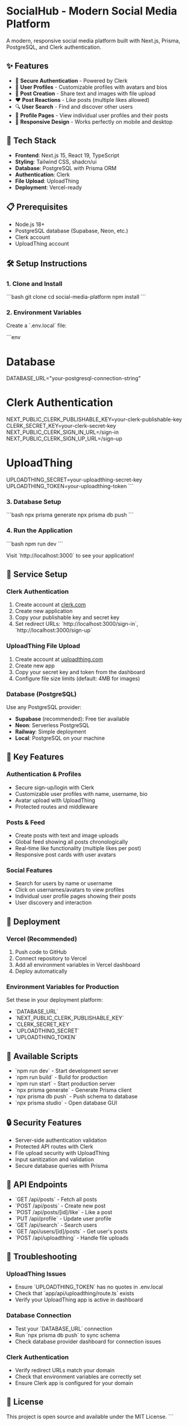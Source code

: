 # SocialHub - Modern Social Media Platform

A modern, responsive social media platform built with Next.js, Prisma, PostgreSQL, and Clerk authentication.

## ✨ Features

- 🔐 **Secure Authentication** - Powered by Clerk
- 👤 **User Profiles** - Customizable profiles with avatars and bios
- 📝 **Post Creation** - Share text and images with file upload
- ❤️ **Post Reactions** - Like posts (multiple likes allowed)
- 🔍 **User Search** - Find and discover other users
- 👥 **Profile Pages** - View individual user profiles and their posts
- 📱 **Responsive Design** - Works perfectly on mobile and desktop

## 🚀 Tech Stack

- **Frontend**: Next.js 15, React 19, TypeScript
- **Styling**: Tailwind CSS, shadcn/ui
- **Database**: PostgreSQL with Prisma ORM
- **Authentication**: Clerk
- **File Upload**: UploadThing
- **Deployment**: Vercel-ready

## 📋 Prerequisites

- Node.js 18+
- PostgreSQL database (Supabase, Neon, etc.)
- Clerk account
- UploadThing account

## 🛠️ Setup Instructions

### 1. Clone and Install
\`\`\`bash
git clone <your-repo-url>
cd social-media-platform
npm install
\`\`\`

### 2. Environment Variables
Create a \`.env.local\` file:

\`\`\`env
# Database
DATABASE_URL="your-postgresql-connection-string"

# Clerk Authentication
NEXT_PUBLIC_CLERK_PUBLISHABLE_KEY=your-clerk-publishable-key
CLERK_SECRET_KEY=your-clerk-secret-key
NEXT_PUBLIC_CLERK_SIGN_IN_URL=/sign-in
NEXT_PUBLIC_CLERK_SIGN_UP_URL=/sign-up

# UploadThing
UPLOADTHING_SECRET=your-uploadthing-secret-key
UPLOADTHING_TOKEN=your-uploadthing-token
\`\`\`

### 3. Database Setup
\`\`\`bash
npx prisma generate
npx prisma db push
\`\`\`

### 4. Run the Application
\`\`\`bash
npm run dev
\`\`\`

Visit \`http://localhost:3000\` to see your application!

## 🔧 Service Setup

### Clerk Authentication
1. Create account at [clerk.com](https://clerk.com)
2. Create new application
3. Copy your publishable key and secret key
4. Set redirect URLs: \`http://localhost:3000/sign-in\`, \`http://localhost:3000/sign-up\`

### UploadThing File Upload
1. Create account at [uploadthing.com](https://uploadthing.com)
2. Create new app
3. Copy your secret key and token from the dashboard
4. Configure file size limits (default: 4MB for images)

### Database (PostgreSQL)
Use any PostgreSQL provider:
- **Supabase** (recommended): Free tier available
- **Neon**: Serverless PostgreSQL
- **Railway**: Simple deployment
- **Local**: PostgreSQL on your machine

## 📁 Key Features

### Authentication & Profiles
- Secure sign-up/login with Clerk
- Customizable user profiles with name, username, bio
- Avatar upload with UploadThing
- Protected routes and middleware

### Posts & Feed
- Create posts with text and image uploads
- Global feed showing all posts chronologically
- Real-time like functionality (multiple likes per post)
- Responsive post cards with user avatars

### Social Features
- Search for users by name or username
- Click on usernames/avatars to view profiles
- Individual user profile pages showing their posts
- User discovery and interaction

## 🚀 Deployment

### Vercel (Recommended)
1. Push code to GitHub
2. Connect repository to Vercel
3. Add all environment variables in Vercel dashboard
4. Deploy automatically

### Environment Variables for Production
Set these in your deployment platform:
- \`DATABASE_URL\`
- \`NEXT_PUBLIC_CLERK_PUBLISHABLE_KEY\`
- \`CLERK_SECRET_KEY\`
- \`UPLOADTHING_SECRET\`
- \`UPLOADTHING_TOKEN\`

## 🎯 Available Scripts

- \`npm run dev\` - Start development server
- \`npm run build\` - Build for production
- \`npm run start\` - Start production server
- \`npx prisma generate\` - Generate Prisma client
- \`npx prisma db push\` - Push schema to database
- \`npx prisma studio\` - Open database GUI

## 🔒 Security Features

- Server-side authentication validation
- Protected API routes with Clerk
- File upload security with UploadThing
- Input sanitization and validation
- Secure database queries with Prisma

## 📝 API Endpoints

- \`GET /api/posts\` - Fetch all posts
- \`POST /api/posts\` - Create new post
- \`POST /api/posts/[id]/like\` - Like a post
- \`PUT /api/profile\` - Update user profile
- \`GET /api/search\` - Search users
- \`GET /api/users/[id]/posts\` - Get user's posts
- \`POST /api/uploadthing\` - Handle file uploads

## 🐛 Troubleshooting

### UploadThing Issues
- Ensure \`UPLOADTHING_TOKEN\` has no quotes in .env.local
- Check that \`app/api/uploadthing/route.ts\` exists
- Verify your UploadThing app is active in dashboard

### Database Connection
- Test your \`DATABASE_URL\` connection
- Run \`npx prisma db push\` to sync schema
- Check database provider dashboard for connection issues

### Clerk Authentication
- Verify redirect URLs match your domain
- Check that environment variables are correctly set
- Ensure Clerk app is configured for your domain

## 📄 License

This project is open source and available under the MIT License.
\`\`\`
